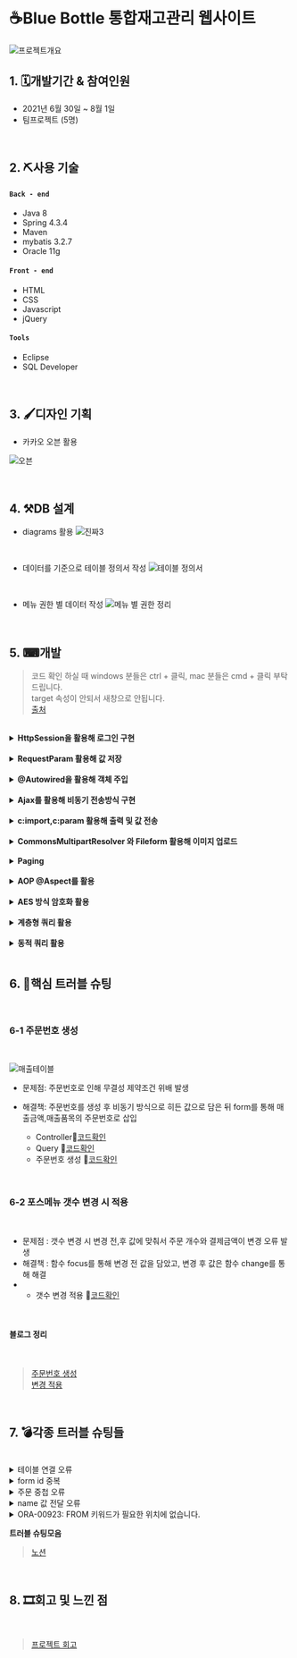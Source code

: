 # ☕Blue Bottle 통합재고관리 웹사이트
![프로젝트개요](https://user-images.githubusercontent.com/71995287/128670411-152ffcf4-e057-4375-8fe7-3327ee45366e.PNG)
<br/>


## 1. 🗓개발기간 & 참여인원
- 2021년 6월 30일 ~ 8월 1일
- 팀프로젝트 (5명)



<br/>

## 2. ⛏사용 기술
#### `Back - end`
 - Java 8
 - Spring 4.3.4
 - Maven
 - mybatis 3.2.7
 - Oracle 11g
#### `Front - end`
 - HTML
 - CSS
 - Javascript
 - jQuery
#### `Tools`
- Eclipse
- SQL Developer


<br/>

## 3. 🖌디자인 기획

* 카카오 오븐 활용

![오븐](https://user-images.githubusercontent.com/71995287/129475873-46659033-6a22-419e-b99b-adcab3a25c27.PNG)

<br/>

## 4. ⚒DB 설계

* diagrams 활용
![진짜3](https://user-images.githubusercontent.com/71995287/128507795-107c7f19-6c83-42c6-9521-10a36298dd25.PNG)

<br/>

* 데이터를 기준으로 테이블 정의서 작성
![테이블 정의서](https://user-images.githubusercontent.com/71995287/129476034-c6a4ee4c-dadf-44d7-bdaf-3c4921669408.PNG)

<br/>

* 메뉴 권한 별 데이터 작성
![메뉴 별 권한 정리](https://user-images.githubusercontent.com/71995287/129476119-8918abd4-b8b3-4062-91c4-aded1450ac49.PNG)


<br/>

## 5. ⌨개발

> 코드 확인 하실 때 windows 분들은 ctrl + 클릭, mac 분들은 cmd + 클릭 부탁드립니다. <br/>
target 속성이 안되서 새창으로 안됩니다.<br/>
[출처](https://stackoverflow.com/questions/41915571/open-link-in-new-tab-with-github-markdown-using-target-blank)
<br/>



<details>
 <summary><b> HttpSession을 활용해 로그인 구현 </b></summary>
<div markdown="1">
<br/>
	
 ![로그인](https://user-images.githubusercontent.com/71995287/128507816-03641424-20de-41aa-b688-97abb2fc0893.PNG)
* 🔎[코드확인](https://github.com/wogus216/BlueBottle/blob/2e3f4c6608c94cf9924c29fccb64f6c86f473ed3/BBPS/src/main/java/com/gdj35/bbps/web/controller/jhController.java#L46)
</div>
</details>
<br/>

<details>
<summary><b> RequestParam 활용해 값 저장 </b></summary>
<div markdown="1">
<br/>
	
 ![메뉴바 1](https://user-images.githubusercontent.com/71995287/128507825-85ac1abe-164d-47fd-b24c-e0b82df04b43.PNG)
* 🔎[코드확인](https://github.com/wogus216/BlueBottle/blob/2e3f4c6608c94cf9924c29fccb64f6c86f473ed3/BBPS/src/main/java/com/gdj35/bbps/web/controller/jhController.java#L111)
</div>
</details>
<br/>

<details>
<summary><b> @Autowired을 활용해 객체 주입 </b></summary>
<div markdown="1">
<br/>
	
* 🔎[코드확인](https://github.com/wogus216/BlueBottle/blob/c047965aa2c761c827926f25914b5d4515d1342b/BBPS/src/main/java/com/gdj35/bbps/web/controller/jhController.java#L27)
</div>
</details>
<br/>

<details>
<summary><b> Ajax를 활용해 비동기 전송방식 구현 </b></summary>
<div markdown="1">
<br/>
	
![지점 메뉴](https://user-images.githubusercontent.com/71995287/129477301-67483bb9-49f8-4ef9-8e2c-44c6a4622d13.PNG)

* Controller 🔎[코드확인](https://github.com/wogus216/BlueBottle/blob/2e3f4c6608c94cf9924c29fccb64f6c86f473ed3/BBPS/src/main/java/com/gdj35/bbps/web/controller/jhController.java#L564)
* Ajax🔎[코드확인](https://github.com/wogus216/BlueBottle/blob/c047965aa2c761c827926f25914b5d4515d1342b/BBPS/src/main/webapp/WEB-INF/views/jh/B_Menu.jsp#L183)
</div>
</details>
<br/>

<details>
<summary><b> c:import,c:param 활용해 출력 및 값 전송  </b></summary>
<div markdown="1">
<br/>
	
 ![메뉴바2](https://user-images.githubusercontent.com/71995287/128507839-6131d386-f361-4825-bd35-ba43ea932acb.PNG)
* 🔎[코드확인](https://github.com/wogus216/BlueBottle/blob/c047965aa2c761c827926f25914b5d4515d1342b/BBPS/src/main/webapp/WEB-INF/views/jh/Menu_List.jsp#L4)
</div>
</details>
<br/>

<details>
<summary><b> CommonsMultipartResolver 와 Fileform 활용해 이미지 업로드  </b></summary>
<div markdown="1">
<br/>
	
 ![포스관리2](https://user-images.githubusercontent.com/71995287/128507900-34bf8a2a-3cb5-42e8-a963-0ce818176336.PNG)	
	
  *  CommonsMultipartResolver  🔎[코드확인](https://github.com/wogus216/BlueBottle/blob/6bda7a26da6a00f5857362bf4e260ac0a4b31ab0/BBPS/src/main/webapp/WEB-INF/spring/appServlet/servlet-context.xml#L30)	
  *  Fileform 🔎[코드확인](https://github.com/wogus216/BlueBottle/blob/c047965aa2c761c827926f25914b5d4515d1342b/BBPS/src/main/webapp/WEB-INF/views/jh/Menu_Edit.jsp#L267)
</div>
</details>
<br/>

<details>
<summary><b> Paging </b></summary>
<div markdown="1">
<br/>
	
![포스관리1](https://user-images.githubusercontent.com/71995287/128507876-cd28d39b-a3dc-49a2-a677-28160f97e018.PNG)	
	
	
 * Controller 🔎[코드확인](https://github.com/wogus216/BlueBottle/blob/c047965aa2c761c827926f25914b5d4515d1342b/BBPS/src/main/java/com/gdj35/bbps/web/controller/jhController.java#L166)
 *  PagingBean 🔎[코드확인](https://github.com/wogus216/BlueBottle/blob/6bda7a26da6a00f5857362bf4e260ac0a4b31ab0/BBPS/src/main/java/com/gdj35/bbps/common/bean/PagingBean.java#L3)
 *  PagingService 🔎[코드확인](https://github.com/wogus216/BlueBottle/blob/6bda7a26da6a00f5857362bf4e260ac0a4b31ab0/BBPS/src/main/java/com/gdj35/bbps/common/service/PagingService.java#L9)

</div>
</details>
<br/>

<details>
<summary><b> AOP @Aspect를 활용 </b></summary>
<div markdown="1">
<br/>
	
>  비 로그인시 로그인 페이지 제외 페이지 이동 시 로그인페이지로 이동	
		
   *  🔎[코드확인](https://github.com/wogus216/BlueBottle/blob/6bda7a26da6a00f5857362bf4e260ac0a4b31ab0/BBPS/src/main/java/com/gdj35/bbps/common/controller/CommonAOP.java#L14)
 	
</div>
</details>
<br/>
	

<details>
<summary><b> AES 방식 암호화 활용 </b></summary>
<div markdown="1">
<br/>
	
* Controller  🔎[코드확인](https://github.com/wogus216/BlueBottle/blob/2e3f4c6608c94cf9924c29fccb64f6c86f473ed3/BBPS/src/main/java/com/gdj35/bbps/web/controller/jhController.java#L68)

* AES  🔎[코드확인](https://github.com/wogus216/BlueBottle/blob/2e3f4c6608c94cf9924c29fccb64f6c86f473ed3/BBPS/src/main/java/com/gdj35/bbps/util/Utils.java#L30)
 	
</div>
</details>
<br/>

<details>
<summary><b> 계층형 쿼리 활용 </b></summary>
<div markdown="1">
<br/>
	
![블루보틀 1](https://user-images.githubusercontent.com/71995287/129477637-2636e8a4-a0de-4337-998e-c10519c2eb7b.PNG)
		
  * Query 🔎[코드확인](https://github.com/wogus216/BlueBottle/blob/2e3f4c6608c94cf9924c29fccb64f6c86f473ed3/BBPS/src/main/resources/mapper/JH_SQL.xml#L22)
  * jsp 🔎[코드확인](https://github.com/wogus216/BlueBottle/blob/2e3f4c6608c94cf9924c29fccb64f6c86f473ed3/BBPS/src/main/webapp/WEB-INF/views/jh/H_Menu.jsp#L210)
 
 ####  블로그 정리
 <br/>
	
> [블로그](https://velog.io/@wogus216/%EB%B8%94%EB%A3%A8%EB%B3%B4%ED%8B%80-%ED%94%84%EB%A1%9C%EC%A0%9D%ED%8A%B8-%EB%A9%94%EB%89%B4%EB%B0%94)	
</div>
</details>
<br/>


<details>
<summary><b> 동적 쿼리 활용 </b></summary>
<div markdown="1">
<br/>
	
![주문번호 추가](https://user-images.githubusercontent.com/71995287/128585747-2f5b2f00-e730-41c3-b4e8-1fdd7c550ebb.PNG)
		
  * Query 🔎[코드확인](https://github.com/wogus216/BlueBottle/blob/0b7bc5e66d6db3f1d32f923f93e12a8610cf8709/BBPS/src/main/resources/mapper/JH_SQL.xml#L165)
  * jsp 🔎[코드확인](https://github.com/wogus216/BlueBottle/blob/c047965aa2c761c827926f25914b5d4515d1342b/BBPS/src/main/webapp/WEB-INF/views/jh/Pos.jsp#L706)
 	
</div>
</details>
<br/>
	


 ##  6. 🌋핵심 트러블 슈팅
 <br/>
 
 ### 6-1 주문번호 생성
  <br/>

![매출테이블](https://user-images.githubusercontent.com/71995287/128622355-ce342a8c-c8f5-4860-af16-f4c6db64edf7.PNG)
  <br/>
  
 * 문제점: 주문번호로 인해 무결성 제약조건 위배 발생
 * 해결책: 주문번호를  생성 후 비동기 방식으로 히든 값으로 담은 뒤 form를 통해 매출금액,매출품목의 주문번호로 삽입

    * Controller🔎[코드확인](https://github.com/wogus216/BlueBottle/blob/689a8a5b87e0c6ef5eb1faba60d34281a55afe9f/BBPS/src/main/java/com/gdj35/bbps/web/controller/jhController.java#L809)
     * Query 🔎[코드확인](https://github.com/wogus216/BlueBottle/blob/689a8a5b87e0c6ef5eb1faba60d34281a55afe9f/BBPS/src/main/resources/mapper/JH_SQL.xml#L214)
     * 주문번호 생성 🔎[코드확인](https://github.com/wogus216/BlueBottle/blob/689a8a5b87e0c6ef5eb1faba60d34281a55afe9f/BBPS/src/main/webapp/WEB-INF/views/jh/Pos.jsp#L789)
<br/>
 
 ### 6-2 포스메뉴 갯수 변경 시 적용
 <br/>
 
 * 문제점 : 갯수 변경 시 변경 전,후 값에 맞춰서 주문 개수와 결제금액이 변경 오류 발생
 * 해결책 : 함수 focus를 통해 변경 전 값을 담았고, 변경 후 값은 함수 change를 통해 해결
 * 
   * 갯수 변경 적용 🔎[코드확인](https://github.com/wogus216/BlueBottle/blob/689a8a5b87e0c6ef5eb1faba60d34281a55afe9f/BBPS/src/main/webapp/WEB-INF/views/jh/Pos.jsp#L533)
 <br/>
 
 
#### 블로그 정리
 <br/>
 
 > [주문번호 생성](https://velog.io/@wogus216/%EC%A3%BC%EB%AC%B8%EB%B2%88%ED%98%B8-%EC%83%9D%EC%84%B1%EA%B3%BC-DB%EC%97%90-%EB%84%A3%EA%B8%B0)
 <br/>[변경 적용](https://velog.io/@wogus216/%ED%8F%AC%EC%8A%A4%EB%A9%94%EB%89%B4-%EA%B0%9C%EC%88%98-%EB%B3%80%EA%B2%BD)
  
 <br/>
 
##  7. 💣각종 트러블 슈팅들
<br/>
  
 <details>
<summary>테이블 연결 오류</summary>
<div markdown="1">
<br/>
	
*  jdbc.properties에서 설정을 안해서 생긴 오류였습니다.
<br/>
	
![Untitled (5)](https://user-images.githubusercontent.com/71995287/128625178-7c049d80-22d8-4e28-9725-6c31305a7b8d.png)

</div>
</details>

 <details>
<summary>form id 중복</summary>
<div markdown="1">
<br/>
	
* jsp 파일 안에서 form id 중복으로 인해 오류가 발생했습니다.

 ** 수정 전 코드**
 
 ```javascript
 <form action="#" id="actionForm" method="post">
   <input type="hidden"  id="hUserNo" name="hUserNo" value="${hUserNo}">
   <input type="hidden"  id="hDt" name="hDt" value="${hDt}">
 </form>
 
<form action="#" id="actionForm" method="post">
			<input type="hidden" id="menuNo" name="menuNo"/>
			<input type="hidden" id="cateNo" name="cateNo"/>
			<input type="hidden" id="page" name="page" value="${page}"/>
			<div class="search_info">
				<select class="search_filter">
					<option value="0" selected="selected">메뉴이름</option>
					<option value="1">카테고리</option>
					<option value="2">가격</option>
				</select>
				<input type="text" class="search_input" value="${param.search_input}"/>
				<button class="search_btn">검색</button>
			</div>
		</form>
 ```
 ** 수정 후 코드**
 
 ```javascript
 <form action="#" id="hMenuForm" method="post">
		<input type="hidden"  id="hUserNo" name="hUserNo" value="${hUserNo}">
		<input type="hidden"  id="hDt" name="hDt" value="${hDt}">
</form>
 
<form action="#" id="menuForm" method="post">
			<input type="hidden" id="menuNo" name="menuNo"/>
			<input type="hidden" id="cateNo" name="cateNo"/>
			<input type="hidden" id="page" name="page" value="${page}"/>
			<div class="search_info">
				<select class="search_filter">
					<option value="0" selected="selected">메뉴이름</option>
					<option value="1">카테고리</option>
					<option value="2">가격</option>
				</select>
				<input type="text" class="search_input" value="${param.search_input}"/>
				<button class="search_btn">검색</button>
			</div>
		</form>
 ```

</div>
</details>

<details>
<summary>주문 중첩 오류</summary>
<div markdown="1">
<br/>
	
![Untitled (6)](https://user-images.githubusercontent.com/71995287/128625376-0964a20d-7d68-4dd8-8aad-f4feae88e06e.png)
 * ul 태그 중복으로 인해서 중첩 오류가 생겼습니다.
 
 ```javascript
 <form action="#" id="menu_form" method="post">
		<input type="hidden" id="cateNo" name="cateNo" value="${param.cateNo}"/> 
		<input type="hidden" id="menuCnt" name="menuCnt" /> 
			<div class="left">
					<div class="ord_area">
						<ul class="table_ord" cellspacing="0">
							
						</ul>
					</div>
   ```  
  **수정 전 코드**  
    
  ```javascript
    function inputOrd(ord){
	var order ="";
	// "+ + "
	
	order+= "<ul mNo=\""+ ord.MNO +"\" class=\"table_ord\" cellspacing=\"0\">";                                                         
	order+= 		"<li mNo=\""+ ord.MNO +"\">";
	order+= 			"<img src=\"resources/upload/"+ord.MIMG+"\" class=\"choice_img\">";
	order+= 		"</li>";
	order+= 		"<li>";
	order+= 			"<input type=\"text\" value=\""+ ord.MNAME + "\" class=\"choice_menu\">";
	order+= 		"</li>";
	order+= 		"<li>";
	order+= 			"<input type=\"text\" value=\""+ ord.MPRICE + "\" class=\"choice_price\">";
	order+= 		"</li>";
	order+= 		"<li>";
	order+= 			"<input type=\"text\" value=1 class=\"choice_num\">";
	order+= 		"</li>";
	order+= 		"<li>";
	order+= 			"<input type=\"button\" value=\"+\" class=\"choice_plus\">";
	order+=		 "<br/>";
	order+= 			"<input type=\"button\" value=\"-\" class=\"choice_minus\">";
	order+= 		"</li>";
	order+= "</ul>";
	
	
	
	$(".table_ord").append(order);
 ```
   **수정 후 코드**  
    
```javascript
  //현재 주문 넣기
function inputOrd(ord){
	var order ="";
	
	// "+ + "
	order+= 		"<div class=\"ord_stat\">";
	order+= 			"<div class=\"ord_img\" mNo=\""+ ord.MNO +"\">";
	order+= 				"<img src=\"resources/upload/"+ord.MIMG+"\" class=\"choice_img\">";
	order+= 			"</div>";
	order+= 			"<div class=\"ord_div\">";
	order+= 				"<input type=\"text\" value=\""+ ord.MNAME + "\" class=\"choice_menu\">";
	order+= 			"</div>";
	order+= 			"<div class=\"ord_div\">";
	order+= 				"<input type=\"text\" value=\""+ ord.MPRICE + "\" class=\"choice_price\">";
	order+= 			"</div >";
	order+= 			"<div class=\"ord_div\">";
	order+= 				"<select id=\"ord_cnt\" name=\"ord_cnt\">";
	order+= 					"<option value=\"1\" selected=\"selected\">1</option>";
	order+= 					"<option value=\"2\">2</option>";
	order+= 					"<option value=\"3\">3</option>";
	order+= 					"<option value=\"4\">4</option>";
	order+= 					"<option value=\"5\">5</option>";
	order+= 					"<option value=\"6\">6</option>";
	order+= 					"<option value=\"7\">7</option>";
	order+= 					"<option value=\"8\">8</option>";
	order+= 					"<option value=\"9\">9</option>";
	order+= 					"<option value=\"10\">10</option>";
	order+= 				"</select>";
	order+= 			"</div>";
	order+= 			"<div class=\"ord_div\">";
	order+= 				"<input type=\"button\" value=\"취소\" class=\"choice_cnl\">";
	order+= 			"</div >";
	order+= 		"</div>";
	
	$(".ord_area").append(order);
	ordCnt();
} 
```

</div>
</details>

<details>
<summary>name 값 전달 오류</summary>
<div markdown="1">
<br/>
	
* input타입이 아닌 태그들은 form에 의해서 `name값`으로 전달이 불가능해 값을 담아줘서 보내야합니다.
* @RequestParam 변수명과 값을 던져주는 jsp에 있는 네임값과 일치해야합니다.

#### Controller
```java
 @ResponseBody
		public String input_Menus(
				@RequestParam ArrayList<String> menuNo, 
				@RequestParam ArrayList<String> oMCnt,
				@RequestParam ArrayList<String> ordNo) throws Throwable{
```
#### Pos.jsp
```javascript
 	order+= 		"<div class=\"ord_stat\" mNo=\""+ ord.MNO +"\">";
	order+= 			"<div class=\"ord_img\" mNo=\""+ ord.MNO +"\" >";
	order+= 				"<img src=\"resources/upload/"+ord.MIMG+"\" class=\"choice_img\">";
	order+=" <input type=\"hidden\" id=\"menuNo\" name=\"menuNo\" value=\""+ ord.MNO + "\"/>";
	order+= 			"</div>";
	order+= 			"<div class=\"ord_div\">";
	order+= 				"<input type=\"text\" value=\""+ ord.MNAME + "\" class=\"choice_menu\" >";
	order+= 			"</div>";
	order+= 			"<div class=\"ord_div\">";
	order+= 				"<input type=\"text\" value=\""+ ord.MPRICE + "\" class=\"choice_price\">";
	order+= 			"</div >";
	order+= 			"<div class=\"ord_div\">";
	order+= 				"<select class=\"ord_cnt\" name=\"oMCnt\" mNo=\""+ ord.MNO +"\" value=\"\">";
```

</div>
</details>

<details>
<summary>ORA-00923: FROM 키워드가 필요한 위치에 없습니다.</summary>
<div markdown="1">
<br/>
	
* 대부분 콤마(,) 띄어쓰기 세미콜론(;) 등 의 오타나 문법에 의해 발생한 오류였습니다.
* 나의 경우 `콤마`실수로 콤마를 추가해 문제를 해결했다.
```sql
 <!-- 지점 마이페이지 -->
	<select id="getBUser" parameterType="hashmap" resultType="hashmap">
		SELECT BRCH_NO AS BNO, ID, `PW 오류지점` BRCH_NAME AS BNM, POST_NUM AS PNUM, DFT_ADDRESS AS DFADDR, DTL_ADDRESS AS DTADDR, CALL_NUM AS CNUM, MGR_NAME AS MNM, MGR_PHONE_NUM AS MGPNUM
		FROM BRCH
		WHERE BRCH_NO = #{brchNo}
	</select> 
```

</div>
</details>
	
 **트러블 슈팅모음**
	
  >  [노션](https://steel-mitten-08e.notion.site/c5e52f2274324ee198a381671a780d26)
	
<br/>
	
  ##  8. 🎞회고 및 느낀 점
<br/>
	
> [프로젝트 회고](https://velog.io/@wogus216/%EB%B8%94%EB%A3%A8%EB%B3%B4%ED%8B%80-%ED%94%84%EB%A1%9C%EC%A0%9D%ED%8A%B8-%ED%9A%8C%EA%B3%A0)
	
	

